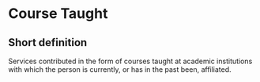 # Course Taught
## Short definition
Services contributed in the form of courses taught at academic institutions with which the person is currently, or has in the past been, affiliated.
